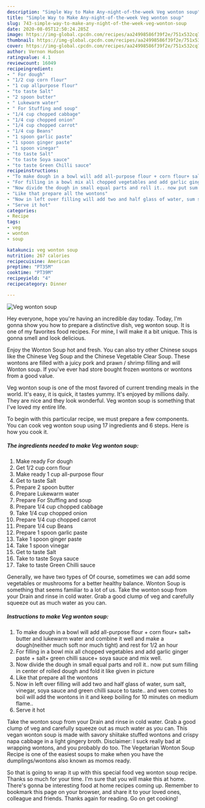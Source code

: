```yaml
---
description: "Simple Way to Make Any-night-of-the-week Veg wonton soup"
title: "Simple Way to Make Any-night-of-the-week Veg wonton soup"
slug: 743-simple-way-to-make-any-night-of-the-week-veg-wonton-soup
date: 2020-08-05T12:50:24.285Z
image: https://img-global.cpcdn.com/recipes/aa24998586f39f2e/751x532cq70/veg-wonton-soup-recipe-main-photo.jpg
thumbnail: https://img-global.cpcdn.com/recipes/aa24998586f39f2e/751x532cq70/veg-wonton-soup-recipe-main-photo.jpg
cover: https://img-global.cpcdn.com/recipes/aa24998586f39f2e/751x532cq70/veg-wonton-soup-recipe-main-photo.jpg
author: Vernon Hudson
ratingvalue: 4.1
reviewcount: 16049
recipeingredient:
- " For dough"
- "1/2 cup corn flour"
- "1 cup allpurpose flour"
- "to taste Salt"
- "2 spoon butter"
- " Lukewarm water"
- " For Stuffing and soup"
- "1/4 cup chopped cabbage"
- "1/4 cup chopped onion"
- "1/4 cup chopped carrot"
- "1/4 cup Beans"
- "1 spoon garlic paste"
- "1 spoon ginger paste"
- "1 spoon vinegar"
- "to taste Salt"
- "to taste Soya sauce"
- "to taste Green Chilli sauce"
recipeinstructions:
- "To make dough in a bowl will add all-purpose flour + corn flour+ salt+ butter and lukewarm water and combine it well and make a dough(neither much soft nor much tight) and rest for 1/2 an hour"
- "For filling in a bowl mix all chopped vegetables and add garlic ginger paste + salt+ green chilli sauce+ soya sauce and mix well."
- "Now divide the dough in small equal parts and roll it.. now put sum filling in center of rolled dough and fold it like given in picture"
- "Like that prepare all the wontons"
- "Now in left over filling will add two and half glass of water, sum salt, vinegar, soya sauce and green chilli sauce to taste.. and wen comes to boil will add the wontons in it and keep boiling for 10 minutes on medium flame.."
- "Serve it hot"
categories:
- Recipe
tags:
- veg
- wonton
- soup

katakunci: veg wonton soup 
nutrition: 267 calories
recipecuisine: American
preptime: "PT35M"
cooktime: "PT39M"
recipeyield: "4"
recipecategory: Dinner

---
```



![Veg wonton soup](https://img-global.cpcdn.com/recipes/aa24998586f39f2e/751x532cq70/veg-wonton-soup-recipe-main-photo.jpg)

Hey everyone, hope you're having an incredible day today. Today, I'm gonna show you how to prepare a distinctive dish, veg wonton soup. It is one of my favorites food recipes. For mine, I will make it a bit unique. This is gonna smell and look delicious.

Enjoy the Wonton Soup hot and fresh. You can also try other Chinese soups like the Chinese Veg Soup and the Chinese Vegetable Clear Soup. These wontons are filled with a juicy pork and prawn / shrimp filling and will Wonton soup. If you&#39;ve ever had store bought frozen wontons or wontons from a good value.

Veg wonton soup is one of the most favored of current trending meals in the world. It's easy, it is quick, it tastes yummy. It's enjoyed by millions daily. They are nice and they look wonderful. Veg wonton soup is something that I've loved my entire life.


To begin with this particular recipe, we must prepare a few components. You can cook veg wonton soup using 17 ingredients and 6 steps. Here is how you cook it.

<!--inarticleads1-->

##### The ingredients needed to make Veg wonton soup:

1. Make ready  For dough
1. Get 1/2 cup corn flour
1. Make ready 1 cup all-purpose flour
1. Get to taste Salt
1. Prepare 2 spoon butter
1. Prepare  Lukewarm water
1. Prepare  For Stuffing and soup
1. Prepare 1/4 cup chopped cabbage
1. Take 1/4 cup chopped onion
1. Prepare 1/4 cup chopped carrot
1. Prepare 1/4 cup Beans
1. Prepare 1 spoon garlic paste
1. Take 1 spoon ginger paste
1. Take 1 spoon vinegar
1. Get to taste Salt
1. Take to taste Soya sauce
1. Take to taste Green Chilli sauce


Generally, we have two types of Of course, sometimes we can add some vegetables or mushrooms for a better healthy balance. Wonton Soup is something that seems familiar to a lot of us. Take the wonton soup from your Drain and rinse in cold water. Grab a good clump of veg and carefully squeeze out as much water as you can. 

<!--inarticleads2-->

##### Instructions to make Veg wonton soup:

1. To make dough in a bowl will add all-purpose flour + corn flour+ salt+ butter and lukewarm water and combine it well and make a dough(neither much soft nor much tight) and rest for 1/2 an hour
1. For filling in a bowl mix all chopped vegetables and add garlic ginger paste + salt+ green chilli sauce+ soya sauce and mix well.
1. Now divide the dough in small equal parts and roll it.. now put sum filling in center of rolled dough and fold it like given in picture
1. Like that prepare all the wontons
1. Now in left over filling will add two and half glass of water, sum salt, vinegar, soya sauce and green chilli sauce to taste.. and wen comes to boil will add the wontons in it and keep boiling for 10 minutes on medium flame..
1. Serve it hot


Take the wonton soup from your Drain and rinse in cold water. Grab a good clump of veg and carefully squeeze out as much water as you can. This vegan wonton soup is made with savory shiitake stuffed wontons and crispy napa cabbage in a light gingery broth. Disclaimer: I suck really bad at wrapping wontons, and you probably do too. The Vegetarian Wonton Soup Recipe is one of the easiest soups to make when you have the dumplings/wontons also known as momos ready. 

So that is going to wrap it up with this special food veg wonton soup recipe. Thanks so much for your time. I'm sure that you will make this at home. There's gonna be interesting food at home recipes coming up. Remember to bookmark this page on your browser, and share it to your loved ones, colleague and friends. Thanks again for reading. Go on get cooking!
